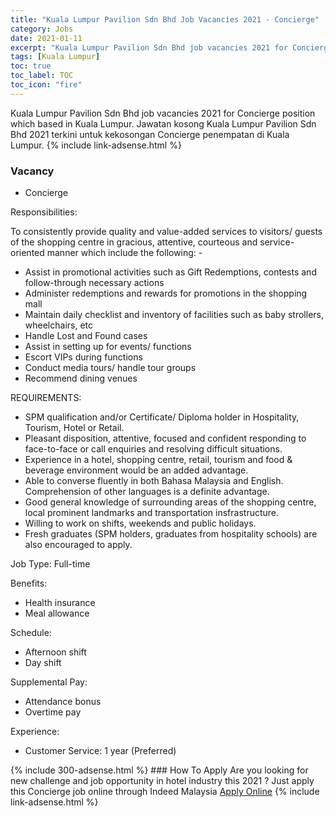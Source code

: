 ```yaml
---
title: "Kuala Lumpur Pavilion Sdn Bhd Job Vacancies 2021 - Concierge" 
category: Jobs 
date: 2021-01-11 
excerpt: "Kuala Lumpur Pavilion Sdn Bhd job vacancies 2021 for Concierge position which based in Kuala Lumpur. Jawatan kosong Kuala Lumpur Pavilion Sdn Bhd 2021 terkini untuk kekosongan Concierge penempatan di Kuala Lumpur" 
tags: [Kuala Lumpur] 
toc: true 
toc_label: TOC 
toc_icon: "fire" 
--- 
```


Kuala Lumpur Pavilion Sdn Bhd job vacancies 2021 for Concierge position which based in Kuala Lumpur. Jawatan kosong Kuala Lumpur Pavilion Sdn Bhd 2021 terkini untuk kekosongan Concierge penempatan di Kuala Lumpur. 
{% include link-adsense.html %} 
### Vacancy 
- Concierge 
<div><p>Responsibilities:</p><p>To consistently provide quality and value-added services to visitors/ guests of the shopping centre in gracious, attentive, courteous and service-oriented manner which include the following: -</p><ul><li>Assist in promotional activities such as Gift Redemptions, contests and follow-through necessary actions</li><li>Administer redemptions and rewards for promotions in the shopping mall</li><li>Maintain daily checklist and inventory of facilities such as baby strollers, wheelchairs, etc</li><li>Handle Lost and Found cases</li><li>Assist in setting up for events/ functions</li><li>Escort VIPs during functions</li><li>Conduct media tours/ handle tour groups</li><li>Recommend dining venues</li></ul><p>REQUIREMENTS:</p><ul><li>SPM qualification and/or Certificate/ Diploma holder in Hospitality, Tourism, Hotel or Retail.</li><li>Pleasant disposition, attentive, focused and confident responding to face-to-face or call enquiries and resolving difficult situations.</li><li>Experience in a hotel, shopping centre, retail, tourism and food &amp; beverage environment would be an added advantage.</li><li>Able to converse fluently in both Bahasa Malaysia and English. Comprehension of other languages is a definite advantage.</li><li>Good general knowledge of surrounding areas of the shopping centre, local prominent landmarks and transportation insfrastructure.</li><li>Willing to work on shifts, weekends and public holidays.</li><li>Fresh graduates (SPM holders, graduates from hospitality schools) are also encouraged to apply.</li></ul><p>Job Type: Full-time</p><p>Benefits:</p><ul><li>Health insurance</li><li>Meal allowance</li></ul><p>Schedule:</p><ul><li>Afternoon shift</li><li>Day shift</li></ul><p>Supplemental Pay:</p><ul><li>Attendance bonus</li><li>Overtime pay</li></ul><p>Experience:</p><ul><li>Customer Service: 1 year (Preferred)</li></ul></div> 
{% include 300-adsense.html %} 
### How To Apply 
Are you looking for new challenge and job opportunity in hotel industry this 2021 ?
Just apply this Concierge job online through Indeed Malaysia 
<a href="https://malaysia.indeed.com/viewjob?jk=4aa269ddb566381a" class="btn btn--info" target="_blank" rel="nofollow noopenner">Apply Online</a> 
{% include link-adsense.html %} 